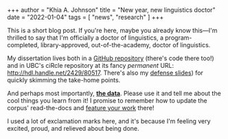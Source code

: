 +++
author = "Khia A. Johnson"
title = "New year, new linguistics doctor"
date = "2022-01-04"
tags = [
    "news",
    "research"
]
+++

This is a short blog post. If you're here, maybe you already know this&mdash;I'm thrilled to say that I'm officially a doctor of linguistics, a program-completed, library-approved, out-of-the-academy, doctor of linguistics. <!--more-->

My dissertation lives both in a [GitHub repository](https://github.com/khiajohnson/dissertation) (there's code there too!) and in UBC's ciRcle repository at its fancy *permanent* URL: <http://hdl.handle.net/2429/80517>. There's also my [defense slides](/pdfs/johnson-defense-slides.pdf)) for quickly skimming the take-home points. 

And perhaps most importantly, [**the data**](https://doi.org/10.5683/SP2/MJOXP3). Please use it and tell me about the cool things you learn from it! I promise to remember how to update the corpus' read-the-docs and [feature your work](https://spice-corpus.readthedocs.io/en/latest/research.html) there!

I used a lot of exclamation marks here, and it's because I'm feeling very excited, proud, and relieved about being done.